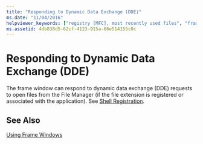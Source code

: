 ```yaml
---
title: "Responding to Dynamic Data Exchange (DDE)"
ms.date: "11/04/2016"
helpviewer_keywords: ["registry [MFC], most recently used files", "frame windows [MFC], dynamic data exchange (DDE)", "DDE (Dynamic Data Exchange), frame windows", "registration [MFC], shell", "Shell [MFC], registering file types", "windows [MFC], and dynamic data exchange", "responding to dynamic data exchange (DDE)", "frame windows [MFC], shell registration"]
ms.assetid: 4db838d5-62cf-4123-915a-66e514155c0c
---
```

# Responding to Dynamic Data Exchange (DDE)

The frame window can respond to dynamic data exchange (DDE) requests to open files from the File Manager (if the file extension is registered or associated with the application). See [Shell Registration](../mfc/special-cwinapp-services.md).

## See Also

[Using Frame Windows](../mfc/using-frame-windows.md)

